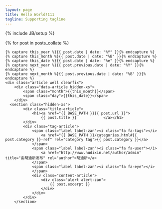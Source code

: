 ```yaml
---
layout: page
title: Hello World!111
tagline: Supporting tagline
---
```

{% include JB/setup %}

<div id="article-list">
  {% for post in posts_collate  %}
  
    {% capture this_year %}{{ post.date | date: "%Y" }}{% endcapture %}
    {% capture this_month %}{{ post.date | date: "%B" }}{% endcapture %}
    {% capture this_date %}{{ post.date | date: "%e" }}{% endcapture %}
    {% capture next_year %}{{ post.previous.date | date: "%Y" }}{% endcapture %}
    {% capture next_month %}{{ post.previous.date | date: "%B" }}{% endcapture %}
    <div class="article well clearfix">
    	<div class="data-article hidden-xs">
			<span class="month">{{this_month}}</span>
			<span class="day">{{this_date}}</span>
		</div>
	  <section class="hidden-xs">
			<div class="title-article">
				<h1><a href="{{ BASE_PATH }}{{ post.url }}">
					{{ post.title }}			</a></h1>
			</div>
			<div class="tag-article">
				<span class="label label-zan"><i class="fa fa-tags"></i> 
					<a href="{{ BASE_PATH }}/categories.html#{{ post.category }}-ref" rel="category tag">{{ post.category }}</a>
				</span>			
				<span class="label label-zan"><i class="fa fa-user"></i> 
					<a href="http://www.hudixin.net/author/admin" title="由胡迪新发布" rel="author">胡迪新</a>
				</span>				
				<span class="label label-zan"><i class="fa fa-eye"></i> 
				</span>
				<div class="content-article">					
					<div class="alert alert-zan">			
						{{ post.excerpt }}
					</div>
				</div>
			</div>
		</section>
  </div>
